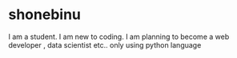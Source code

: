 # shonebinu
I am a student. I am new to coding. I am planning to become a web developer , data scientist etc.. only using python language
